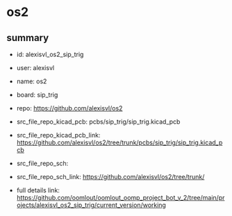 # os2
 
## summary 
* id: alexisvl_os2_sip_trig
* user: alexisvl
* name: os2
* board: sip_trig
* repo: https://github.com/alexisvl/os2
* src_file_repo_kicad_pcb: pcbs/sip_trig/sip_trig.kicad_pcb
* src_file_repo_kicad_pcb_link: https://github.com/alexisvl/os2/tree/trunk/pcbs/sip_trig/sip_trig.kicad_pcb


* src_file_repo_sch: 
* src_file_repo_sch_link: https://github.com/alexisvl/os2/tree/trunk/
* full details link: https://github.com/oomlout/oomlout_oomp_project_bot_v_2/tree/main/projects/alexisvl_os2_sip_trig/current_version/working  






